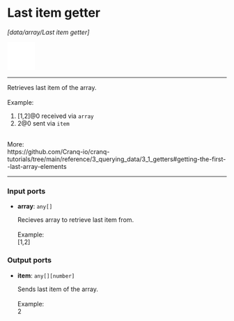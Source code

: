 # Last item getter

_[data/array/Last item getter]_

![icon](</assets/icons/88cb21a8-d088-476e-8a3a-fb62c6a5fd58.png>)

---

Retrieves last item of the array.<br>
<br>
Example:<br>
1. [1,2]@0 received via `array`<br>
2. 2@0 sent via `item`<br>
<br>
More:<br>
https://github.com/Cranq-io/cranq-tutorials/tree/main/reference/3_querying_data/3_1_getters#getting-the-first--last-array-elements<br>

---

### Input ports

* __array__: ` any[] `

    Recieves array to retrieve last item from.<br>
    <br>
    Example:<br>
    [1,2]<br>

### Output ports

* __item__: ` any[][number] `

    Sends last item of the array.<br>
    <br>
    Example:<br>
    2<br>

